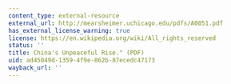 ```yaml
---
content_type: external-resource
external_url: http://mearsheimer.uchicago.edu/pdfs/A0051.pdf
has_external_license_warning: true
license: https://en.wikipedia.org/wiki/All_rights_reserved
status: ''
title: China's Unpeaceful Rise." (PDF)
uid: ad45049d-1359-4f9e-862b-87ecedc47173
wayback_url: ''
---
```

